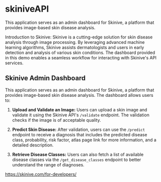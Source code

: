 # skiniveAPI
This application serves as an admin dashboard for Skinive, a platform that provides image-based skin disease analysis.

Introduction to Skinive:
Skinive is a cutting-edge solution for skin disease analysis through image processing. By leveraging advanced machine learning algorithms, Skinive assists dermatologists and users in early detection and analysis of various skin conditions. The dashboard provided in this demo enables a seamless workflow for interacting with Skinive's API services.

Skinive Admin Dashboard
------------------------

This application serves as an admin dashboard for Skinive, a platform that provides
image-based skin disease analysis. The dashboard allows users to:

1. **Upload and Validate an Image:** Users can upload a skin image and validate it using the 
   Skinive API's `/validate` endpoint. The validation checks if the image is of acceptable quality.
   
2. **Predict Skin Disease:** After validation, users can use the `/predict` endpoint to 
   receive a diagnosis that includes the predicted disease class, probability, risk factor, 
   atlas page link for more information, and a detailed description.
   
3. **Retrieve Disease Classes:** Users can also fetch a list of available disease classes 
   via the `/get_disease_classes` endpoint to better understand the range of diagnoses.

https://skinive.com/for-developers/

